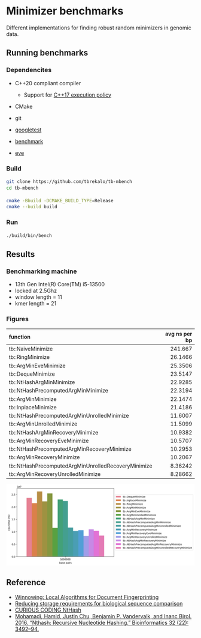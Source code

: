 # Minimizer benchmarks
Different implementations for finding robust random minimizers in genomic data.

## Running benchmarks

### Dependencites
- C++20 compliant compiler
  - Support for [C++17 execution policy](https://en.cppreference.com/w/cpp/algorithm/execution_policy_tag_t)
- CMake
- git

- [googletest](https://github.com/google/googletest)
- [benchmark](https://github.com/google/benchmark)
- [eve](https://github.com/jfalcou/eve)

### Build
```bash
git clone https://github.com/tbrekalo/tb-mbench
cd tb-mbench

cmake -Bbuild -DCMAKE_BUILD_TYPE=Release
cmake --build build
```

### Run
```bash
./build/bin/bench
```

## Results

### Benchmarking machine
- 13th Gen Intel(R) Core(TM) i5-13500
- locked at 2.5Ghz
- window length = 11
- kmer length = 21

### Figures
| function                                            |   avg ns per bp |
|:----------------------------------------------------|----------------:|
| tb::NaiveMinimize                                   |       241.667   |
| tb::RingMinimize                                    |        26.1466  |
| tb::ArgMinEveMinimize                               |        25.3506  |
| tb::DequeMinimize                                   |        23.5147  |
| tb::NtHashArgMinMinimize                            |        22.9285  |
| tb::NtHashPrecomputedArgMinMinimize                 |        22.3194  |
| tb::ArgMinMinimize                                  |        22.1474  |
| tb::InplaceMinimize                                 |        21.4186  |
| tb::NtHashPrecomputedArgMinUnrolledMinimize         |        11.6007  |
| tb::ArgMinUnrolledMinimize                          |        11.5099  |
| tb::NtHashArgMinRecoveryMinimize                    |        10.9382  |
| tb::ArgMinRecoveryEveMinimize                       |        10.5707  |
| tb::NtHashPrecomputedArgMinRecoveryMinimize         |        10.2953  |
| tb::ArgMinRecoveryMinimize                          |        10.2067  |
| tb::NtHashPrecomputedArgMinUnrolledRecoveryMinimize |         8.36242 |
| tb::ArgMinRecoveryUnrolledMinimize                  |         8.28662 |
![](misc/perf.png)

## Reference
- [Winnowing: Local Algorithms for Document Fingerprinting](http://dx.doi.org/10.1145/872769.872770)
- [Reducing storage requirements for biological sequence comparison](https://doi.org/10.1093/bioinformatics/bth408)
- [CURIOUS CODING NtHash](https://curiouscoding.nl/posts/nthash/)
- [Mohamadi, Hamid, Justin Chu, Benjamin P. Vandervalk, and Inanc Birol. 2016. “Nthash: Recursive Nucleotide Hashing.” Bioinformatics 32 (22): 3492–94.](http://dx.doi.org/10.1093/bioinformatics/btw397)